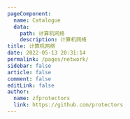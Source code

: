 ```yaml
---
pageComponent:
  name: Catalogue
  data:
    path: 计算机网络
    description: 计算机网络
title: 计算机网络
date: 2022-05-13 20:31:14
permalink: /pages/network/
sidebar: false
article: false
comment: false
editLink: false
author: 
  name: zfprotectors
  link: https://github.com/protectors
---
```

